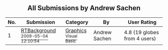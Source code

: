 ﻿<div align="center">

## All Submissions by Andrew Sachen

</div>

No.  | Submission | Category | By   | User Rating
---- | ---------- | -------- | ---- | -----------
1 | [RTBackground<br /><sup>2009-05-04 12:10:54</sup>](https://github.com/Planet-Source-Code/andrew-sachen-rtbackground__1-72066) | [Graphics<br /><sup>Visual Basic</sup>](../ByCategory/graphics__1-46.md) | Andrew Sachen | 4.8 (19 globes from 4 users)
